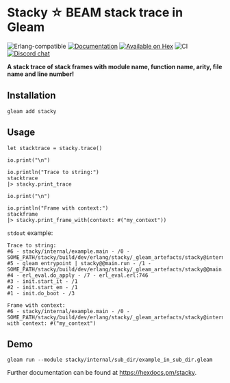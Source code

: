 # Stacky ☆ BEAM stack trace in Gleam

![Erlang-compatible](https://img.shields.io/badge/target-erlang-b83998)
<a href="https://hexdocs.pm/stacky"><img src="https://img.shields.io/badge/hex-docs-ffaff3" alt="Documentation" /></a>
<a href="https://hex.pm/packages/stacky"><img src="https://img.shields.io/hexpm/v/stacky" alt="Available on Hex" /></a>
![CI](https://github.com/inoas/stacky/actions/workflows/test.yml/badge.svg?branch=main)
<a href="https://discord.gg/Fm8Pwmy"><img src="https://img.shields.io/discord/768594524158427167?color=blue" alt="Discord chat"></a>

**A stack trace of stack frames with module name, function name, arity, file name and line number!**

## Installation

```shell
gleam add stacky
```

## Usage

```gleam
let stacktrace = stacky.trace()

io.print("\n")

io.println("Trace to string:")
stacktrace
|> stacky.print_trace

io.print("\n")

io.println("Frame with context:")
stackframe
|> stacky.print_frame_with(context: #("my_context"))
```

`stdout` example:

```plaintext
Trace to string:
#6 - stacky/internal/example.main - /0 - SOME_PATH/stacky/build/dev/erlang/stacky/_gleam_artefacts/stacky@internal@example.erl:8
#5 - gleam entrypoint | stacky@@main.run - /1 - SOME_PATH/stacky/build/dev/erlang/stacky/_gleam_artefacts/stacky@@main.erl:11
#4 - erl_eval.do_apply - /7 - erl_eval.erl:746
#3 - init.start_it - /1
#2 - init.start_em - /1
#1 - init.do_boot - /3

Frame with context:
#6 - stacky/internal/example.main - /0 - SOME_PATH/stacky/build/dev/erlang/stacky/_gleam_artefacts/stacky@internal@example.erl:8
with context: #("my_context")
```

## Demo

```shell
gleam run --module stacky/internal/sub_dir/example_in_sub_dir.gleam
```

Further documentation can be found at <https://hexdocs.pm/stacky>.
